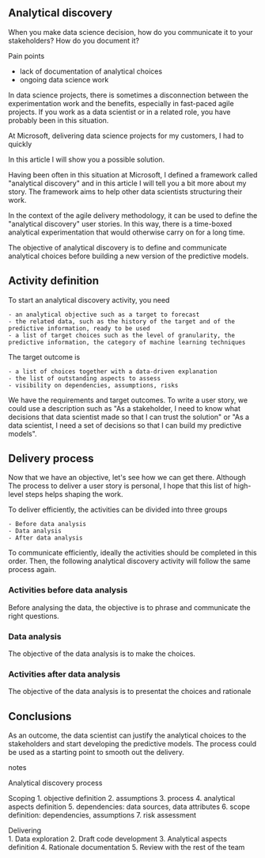 
## Analytical discovery

When you make data science decision, how do you communicate it to your stakeholders? How do you document it?

Pain points
- lack of documentation of analytical choices
- ongoing data science work

In data science projects, there is sometimes a disconnection between the experimentation work and the benefits, especially in fast-paced agile projects. If you work as a data scientist or in a related role, you have probably been in this situation. 

At Microsoft, delivering data science projects for my customers, I had to quickly 

In this article I will show you a possible solution.

Having been often in this situation at Microsoft, I defined a framework called "analytical discovery" and in this article I will tell you a bit more about my story. The framework aims to help other data scientists structuring their work.

In the context of the agile delivery methodology, it can be used to define the "analytical discovery" user stories. In this way, there is a time-boxed analytical experimentation that would otherwise carry on for a long time.

The objective of analytical discovery is to define and communicate analytical choices before building a new version of the predictive models.


## Activity definition

To start an analytical discovery activity, you need 

	- an analytical objective such as a target to forecast
	- the related data, such as the history of the target and of the predictive information, ready to be used
	- a list of target choices such as the level of granularity, the predictive information, the category of machine learning techniques

The target outcome is

	- a list of choices together with a data-driven explanation
	- the list of outstanding aspects to assess
	- visibility on dependencies, assumptions, risks

We have the requirements and target outcomes. To write a user story, we could use a description such as "As a stakeholder, I need to know what decisions that data scientist made so that I can trust the solution" or "As a data scientist, I need a set of decisions so that I can build my predictive models".


## Delivery process

Now that we have an objective, let's see how we can get there. Although The process to deliver a user story is personal, I hope that this list of high-level steps helps shaping the work.

To deliver efficiently, the activities can be divided into three groups

	- Before data analysis
	- Data analysis
	- After data analysis

To communicate efficiently, ideally the activities should be completed in this order. Then, the following analytical discovery activity will follow the same process again.


### Activities before data analysis

Before analysing the data, the objective is to phrase and communicate the right questions.


### Data analysis

The objective of the data analysis is to make the choices.


### Activities after data analysis

The objective of the data analysis is to presentat the choices and rationale


	
## Conclusions

As an outcome, the data scientist can justify the analytical choices to the stakeholders and start developing the predictive models. The process could be used as a starting point to smooth out the delivery.



notes

Analytical discovery process

Scoping 
	1. objective definition
	2. assumptions
	3. process
	4. analytical aspects definition
	5. dependencies: data sources, data attributes
	6. scope definition: dependencies, assumptions
	7. risk assessment

Delivering	
	1. Data exploration
	2. Draft code development
	3. Analytical aspects definition
	4. Rationale documentation
	5. Review with the rest of the team



